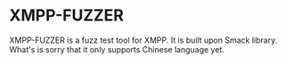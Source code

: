 # XMPP-FUZZER

XMPP-FUZZER is a fuzz test tool for XMPP. It is built upon Smack library. What's is sorry that it only supports Chinese language yet.
